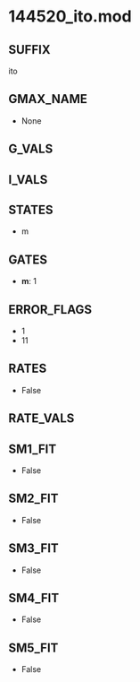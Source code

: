 # 144520_ito.mod

## SUFFIX

ito

## GMAX_NAME

- None

## G_VALS


## I_VALS


## STATES

- m

## GATES

- **m**: 1

## ERROR_FLAGS

- 1
- 11

## RATES

- False

## RATE_VALS


## SM1_FIT

- False

## SM2_FIT

- False

## SM3_FIT

- False

## SM4_FIT

- False

## SM5_FIT

- False

